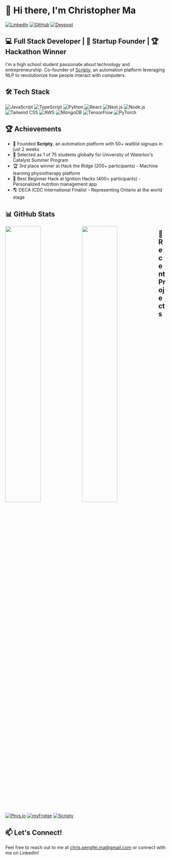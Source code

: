 # 👋 Hi there, I'm Christopher Ma

[![LinkedIn](https://img.shields.io/badge/LinkedIn-0077B5?style=for-the-badge&logo=linkedin&logoColor=white)](https://linkedin.com/in/your-linkedin)
[![GitHub](https://img.shields.io/badge/GitHub-100000?style=for-the-badge&logo=github&logoColor=white)](https://github.com/your-github)
[![Devpost](https://img.shields.io/badge/Devpost-003E54?style=for-the-badge&logo=devpost&logoColor=white)](https://devpost.com/your-devpost)

## 💻 Full Stack Developer | 🚀 Startup Founder | 🏆 Hackathon Winner

I'm a high school student passionate about technology and entrepreneurship. Co-founder of [Scripty](https://scripty.me), an automation platform leveraging NLP to revolutionize how people interact with computers.

## 🛠️ Tech Stack

![JavaScript](https://img.shields.io/badge/JavaScript-F7DF1E?style=for-the-badge&logo=javascript&logoColor=black)
![TypeScript](https://img.shields.io/badge/TypeScript-007ACC?style=for-the-badge&logo=typescript&logoColor=white)
![Python](https://img.shields.io/badge/Python-3776AB?style=for-the-badge&logo=python&logoColor=white)
![React](https://img.shields.io/badge/React-20232A?style=for-the-badge&logo=react&logoColor=61DAFB)
![Next.js](https://img.shields.io/badge/Next.js-000000?style=for-the-badge&logo=next.js&logoColor=white)
![Node.js](https://img.shields.io/badge/Node.js-43853D?style=for-the-badge&logo=node.js&logoColor=white)
![Tailwind CSS](https://img.shields.io/badge/Tailwind_CSS-38B2AC?style=for-the-badge&logo=tailwind-css&logoColor=white)
![AWS](https://img.shields.io/badge/AWS-232F3E?style=for-the-badge&logo=amazon-aws&logoColor=white)
![MongoDB](https://img.shields.io/badge/MongoDB-4EA94B?style=for-the-badge&logo=mongodb&logoColor=white)
![TensorFlow](https://img.shields.io/badge/TensorFlow-FF6F00?style=for-the-badge&logo=tensorflow&logoColor=white)
![PyTorch](https://img.shields.io/badge/PyTorch-EE4C2C?style=for-the-badge&logo=pytorch&logoColor=white)

## 🏆 Achievements

- 🥇 Founded **Scripty**, an automation platform with 50+ waitlist signups in just 2 weeks
- 🌟 Selected as 1 of 75 students globally for University of Waterloo's Catalyst Summer Program
- 🏆 3rd place winner at Hack the Ridge (200+ participants) - Machine learning physiotherapy platform
- 🏅 Best Beginner Hack at Ignition Hacks (400+ participants) - Personalized nutrition management app
- 🌎 DECA ICDC International Finalist - Representing Ontario at the world stage

## 📊 GitHub Stats

<img align="left" width="47%" src="https://github-readme-stats.vercel.app/api?username=chrisma71&show_icons=true&theme=radical" />

<img align="left" width="47%" src="https://github-readme-stats.vercel.app/api/top-langs/?username=chrisma71&layout=compact&theme=radical" />

## 🚀 Recent Projects

[![Phys.io](https://github-readme-stats.vercel.app/api/pin/?username=chrisma71&repo=physio&theme=dark)](https://github.com/YOUR_GITHUB_USERNAME/physio)
[![myFridge](https://github-readme-stats.vercel.app/api/pin/?username=chrisma71&repo=myFridge&theme=dark)](https://github.com/YOUR_GITHUB_USERNAME/myFridge)
[![Scripty](https://github-readme-stats.vercel.app/api/pin/?username=chrisma71&repo=scripty&theme=dark)](https://github.com/YOUR_GITHUB_USERNAME/scripty)

## 📫 Let's Connect!

Feel free to reach out to me at chris.pengfei.ma@gmail.com or connect with me on LinkedIn!

<!-- You can add more sections like Education, Experience, etc. as needed -->
